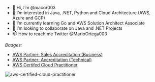 - 👋 Hi, I’m @macor003
- 👀 I’m interested in Java, .NET, Python and Cloud Architecture (AWS, Azure and GCP) 
- 🌱 I’m currently learning Go and AWS Solution Architect Associate 
- 💞️ I’m looking to collaborate on Java and .NET Projects
- 📫 How to reach me Twitter @MarioOrtega003

*Badges:*
- [AWS Partner: Sales Accreditation (Business)](https://www.credly.com/badges/bd438b7e-c265-49a8-9241-fec989f67120/public_url)
- [AWS Partner: Accreditation (Technical)](https://www.credly.com/badges/bd438b7e-c265-49a8-9241-fec989f67120/public_url)
- [AWS Certifed Cloud Practitioner](https://www.credly.com/badges/876d7d18-d59f-45f1-a30a-ca945ad6e95a/public_url)

![aws-certified-cloud-practitioner](https://user-images.githubusercontent.com/10482246/206564791-9f9ed771-ff03-4fe0-9057-ee596fc6dc8a.png)

<!---
macor003/macor003 is a ✨ special ✨ repository because its `README.md` (this file) appears on your GitHub profile.
You can click the Preview link to take a look at your changes.
--->
